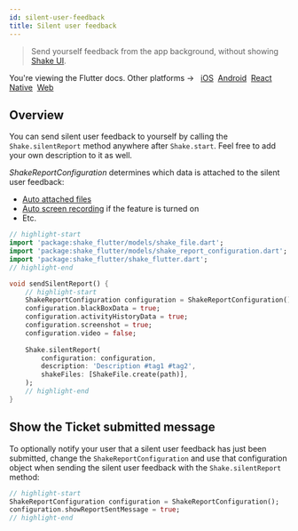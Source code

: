 ```yaml
---
id: silent-user-feedback
title: Silent user feedback
---
```

>Send yourself feedback from the app background, without showing [Shake UI](/flutter/shake-ui/overview.md).

<p class="p2 mt-40">You're viewing the Flutter docs. Other platforms → &nbsp;
<a href="/docs/ios/user-feedback/silent-user-feedback/">iOS</a>&nbsp;
<a href="/docs/android/user-feedback/silent-user-feedback/">Android</a>&nbsp;  
<a href="/docs/react/user-feedback/silent-user-feedback/">React Native</a>&nbsp; 
<a href="/docs/web/user-feedback/silent-user-feedback/">Web</a>&nbsp;
</p>

## Overview
You can send silent user feedback to yourself by calling the `Shake.silentReport` method anywhere after `Shake.start`. Feel free to add your own description to it as well.

*ShakeReportConfiguration* determines which data is attached to the silent user feedback:
* [Auto attached files](/flutter/configuration-and-data/auto-attach-files.md)
* [Auto screen recording](/flutter/configuration-and-data/auto-screen-recording.md) if the feature is turned on
* Etc.

```dart title="main.dart"
// highlight-start
import 'package:shake_flutter/models/shake_file.dart';
import 'package:shake_flutter/models/shake_report_configuration.dart';
import 'package:shake_flutter/shake_flutter.dart';
// highlight-end

void sendSilentReport() {
    // highlight-start
    ShakeReportConfiguration configuration = ShakeReportConfiguration();
    configuration.blackBoxData = true;
    configuration.activityHistoryData = true;
    configuration.screenshot = true;
    configuration.video = false;
    
    Shake.silentReport(
        configuration: configuration,
        description: 'Description #tag1 #tag2',
        shakeFiles: [ShakeFile.create(path)],
    );
    // highlight-end
}
```

## Show the Ticket submitted message

To optionally notify your user that a silent user feedback has just been submitted,
change the `ShakeReportConfiguration` and use that configuration object when
sending the silent user feedback with the `Shake.silentReport` method:

```dart title="main.dart"
// highlight-start
ShakeReportConfiguration configuration = ShakeReportConfiguration();
configuration.showReportSentMessage = true;
// highlight-end
```
